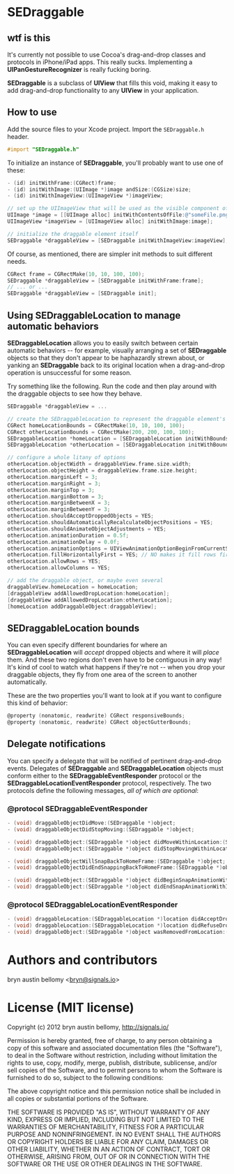 # SEDraggable

## wtf is this

It's currently not possible to use Cocoa's drag-and-drop classes and protocols
in iPhone/iPad apps.  This really sucks.  Implementing a
__UIPanGestureRecognizer__ is really fucking boring.

__SEDraggable__ is a subclass of __UIView__ that fills this void, making it
easy to add drag-and-drop functionality to any __UIView__ in your application.

## How to use

Add the source files to your Xcode project.  Import the `SEDraggable.h` header.

```objective-c
#import "SEDraggable.h"
```

To initialize an instance of __SEDraggable__, you'll probably want to use one
of these:

```objective-c
- (id) initWithFrame:(CGRect)frame;
- (id) initWithImage:(UIImage *)image andSize:(CGSize)size;
- (id) initWithImageView:(UIImageView *)imageView;
```

```objective-c
// set up the UIImageView that will be used as the visible component of our draggable element
UIImage *image = [[UIImage alloc] initWithContentsOfFile:@"someFile.png"];
UIImageView *imageView = [UIImageView alloc] initWithImage:image];

// initialize the draggable element itself
SEDraggable *draggableView = [SEDraggable initWithImageView:imageView];
```

Of course, as mentioned, there are simpler init methods to suit different
needs.

```objective-c
CGRect frame = CGRectMake(10, 10, 100, 100);
SEDraggable *draggableView = [SEDraggable initWithFrame:frame];
// ... or ...
SEDraggable *draggableView = [SEDraggable init];
```

## Using SEDraggableLocation to manage automatic behaviors

__SEDraggableLocation__ allows you to easily switch between certain automatic
behaviors -- for example, visually arranging a set of __SEDraggable__ objects
so that they don't appear to be haphazardly strewn about, or yanking an
__SEDraggable__ back to its original location when a drag-and-drop operation is
unsuccessful for some reason.

Try something like the following.  Run the code and then play around with the
draggable objects to see how they behave.

```objective-c
SEDraggable *draggableView = ...

// create the SEDraggableLocation to represent the draggable element's starting point
CGRect homeLocationBounds = CGRectMake(10, 10, 100, 100);
CGRect otherLocationBounds = CGRectMake(200, 200, 100, 100);
SEDraggableLocation *homeLocation = [SEDraggableLocation initWithBounds:homeLocationBounds];
SEDraggableLocation *otherLocation = [SEDraggableLocation initWithBounds:otherLocationBounds];

// configure a whole litany of options
otherLocation.objectWidth = draggableView.frame.size.width;
otherLocation.objectHeight = draggableView.frame.size.height;
otherLocation.marginLeft = 3;
otherLocation.marginRight = 3;
otherLocation.marginTop = 3;
otherLocation.marginBottom = 3;
otherLocation.marginBetweenX = 3;
otherLocation.marginBetweenY = 3;
otherLocation.shouldAcceptDroppedObjects = YES;
otherLocation.shouldAutomaticallyRecalculateObjectPositions = YES;
otherLocation.shouldAnimateObjectAdjustments = YES;
otherLocation.animationDuration = 0.5f;
otherLocation.animationDelay = 0.0f;
otherLocation.animationOptions = UIViewAnimationOptionBeginFromCurrentState;
otherLocation.fillHorizontallyFirst = YES; // NO makes it fill rows first
otherLocation.allowRows = YES;
otherLocation.allowColumns = YES;

// add the draggable object, or maybe even several
draggableView.homeLocation = homeLocation;
[draggableView addAllowedDropLocation:homeLocation];
[draggableView addAllowedDropLocation:otherLocation];
[homeLocation addDraggableObject:draggableView];
```

## SEDraggableLocation bounds

You can even specify different boundaries for where an __SEDraggableLocation__
will _accept_ dropped objects and where it will _place_ them.  And these two
regions don't even have to be contiguous in any way!  It's kind of cool to
watch what happens if they're not -- when you drop your draggable objects, they
fly from one area of the screen to another automatically.

These are the two properties you'll want to look at if you want to configure
this kind of behavior:

```objective-c
@property (nonatomic, readwrite) CGRect responsiveBounds;
@property (nonatomic, readwrite) CGRect objectGutterBounds;
```

## Delegate notifications

You can specify a delegate that will be notified of pertinent drag-and-drop
events.  Delegates of __SEDraggable__ and __SEDraggableLocation__ objects must
conform either to the __SEDraggableEventResponder__ protocol or the
__SEDraggableLocationEventResponder__ protocol, respectively.  The two
protocols define the following messages, _all of which are optional_:

### @protocol SEDraggableEventResponder

```objective-c
- (void) draggableObjectDidMove:(SEDraggable *)object;
- (void) draggableObjectDidStopMoving:(SEDraggable *)object;

- (void) draggableObject:(SEDraggable *)object didMoveWithinLocation:(SEDraggableLocation *)location;
- (void) draggableObject:(SEDraggable *)object didStopMovingWithinLocation:(SEDraggableLocation *)location;

- (void) draggableObjectWillSnapBackToHomeFrame:(SEDraggable *)object;
- (void) draggableObjectDidEndSnappingBackToHomeFrame:(SEDraggable *)object;

- (void) draggableObject:(SEDraggable *)object didBeginSnapAnimationWithID:(NSString *)animationID andContext:(void *)context;
- (void) draggableObject:(SEDraggable *)object didEndSnapAnimationWithID:(NSString *)animationID andContext:(void *)context;
```

### @protocol SEDraggableLocationEventResponder

```objective-c
- (void) draggableLocation:(SEDraggableLocation *)location didAcceptDroppedObject:(SEDraggable *)object;
- (void) draggableLocation:(SEDraggableLocation *)location didRefuseDroppedObject:(SEDraggable *)object;
- (void) draggableObject:(SEDraggable *)object wasRemovedFromLocation:(SEDraggableLocation *)location;
```

# Authors and contributors

bryn austin bellomy <<bryn@signals.io>>

# License (MIT license)

Copyright (c) 2012 bryn austin bellomy, http://signals.io/

Permission is hereby granted, free of charge, to any person obtaining
a copy of this software and associated documentation files (the
"Software"), to deal in the Software without restriction, including
without limitation the rights to use, copy, modify, merge, publish,
distribute, sublicense, and/or sell copies of the Software, and to
permit persons to whom the Software is furnished to do so, subject to
the following conditions:

The above copyright notice and this permission notice shall be
included in all copies or substantial portions of the Software.

THE SOFTWARE IS PROVIDED "AS IS", WITHOUT WARRANTY OF ANY KIND,
EXPRESS OR IMPLIED, INCLUDING BUT NOT LIMITED TO THE WARRANTIES OF
MERCHANTABILITY, FITNESS FOR A PARTICULAR PURPOSE AND
NONINFRINGEMENT. IN NO EVENT SHALL THE AUTHORS OR COPYRIGHT HOLDERS BE
LIABLE FOR ANY CLAIM, DAMAGES OR OTHER LIABILITY, WHETHER IN AN ACTION
OF CONTRACT, TORT OR OTHERWISE, ARISING FROM, OUT OF OR IN CONNECTION
WITH THE SOFTWARE OR THE USE OR OTHER DEALINGS IN THE SOFTWARE.
